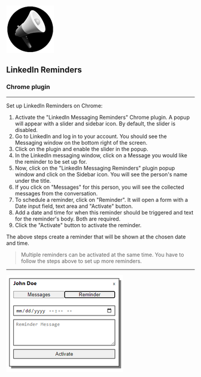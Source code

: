 ![Logo](./images/reminder128.png)
## LinkedIn Reminders 
### Chrome plugin
---------

Set up LinkedIn Reminders on Chrome:
1. Activate the "LinkedIn Messaging Reminders" Chrome plugin. A popup will appear with a slider and sidebar icon. By default, the slider is disabled.
2. Go to LinkedIn and log in to your account. You should see the Messaging window on the bottom right of the screen.
3. Click on the plugin and enable the slider in the popup.
4. In the LinkedIn messaging window, click on a Message you would like the reminder to be set up for.
5. Now, click on the "LinkedIn Messaging Reminders" plugin popup window and click on the Sidebar icon. You will see the person's name under the title.
6. If you click on "Messages" for this person, you will see the collected messages from the conversation.
7. To schedule a reminder, click on "Reminder". It will open a form with a Date input field, text area and "Activate" button.
8. Add a date and time for when this reminder should be triggered and text for the reminder's body. Both are required.
9. Click the "Activate" button to activate the reminder.

The above steps create a reminder that will be shown at the chosen date and time.
> Multiple reminders can be activated at the same time. You have to follow the steps above to set up more reminders.

-------

![Sidear reminder](./images/demo_sidebar_reminder.png)